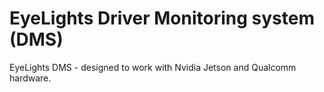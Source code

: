 # EyeLights Driver Monitoring system (DMS)

EyeLights DMS - designed to work with Nvidia Jetson and Qualcomm hardware.
